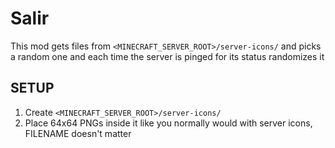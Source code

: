 # Salir
This mod gets files from ``<MINECRAFT_SERVER_ROOT>/server-icons/`` and picks a random one and each time the server is pinged for its status randomizes it

## SETUP
1. Create ``<MINECRAFT_SERVER_ROOT>/server-icons/``
2. Place 64x64 PNGs inside it like you normally would with server icons, FILENAME doesn't matter
